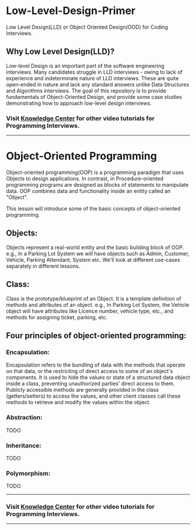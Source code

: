 # Low-Level-Design-Primer
Low Level Design(LLD) or Object Oriented Design(OOD) for Coding Interviews.

## Why Low Level Design(LLD)?
Low-level Design is an important part of the software engineering interviews. Many candidates struggle in LLD interviews - owing to lack of experience and indeterminate nature of LLD interviews. These are quite open-ended in nature and lack any standard answers unlike Data Structures and Algorithms interviews. The goal of this repository is to provide fundamentals of Object-Oriented Design, and provide some case studies demonstrating how to approach low-level design interviews.


### Visit [Knowledge Center](https://www.youtube.com/c/KnowledgeCenter) for other video tutorials for Programming Interviews.

------------------------------------

# Object-Oriented Programming
Object-oriented programming(OOP) is a programming paradigm that uses Objects to design applications. In contrast, in Procedure-oriented programming programs are designed as blocks of statements to manipulate data. OOP combines data and functionality inside an entity called an "Object".

This lesson will introduce some of the basic concepts of object-oriented programming.

## Objects: 
Objects represent a real-world entity and the basic building block of OOP. 
e.g., In a Parking Lot System we will have objects such as Admin, Customer, Vehicle, Parking Attendant, System etc.
We'll look at different use-cases separately in different lessons.

## Class: 
Class is the prototype/blueprint of an Object. It is a template definition of methods and attributes of an object. 
e.g., In Parking Lot System, the Vehicle object will have attributes like Licence number, vehicle type, etc., and methods for assigning ticket, parking, etc.


## Four principles of object-oriented programming:

### Encapsulation: 
Encapsulation refers to the bundling of data with the methods that operate on that data, or the restricting of direct access to some of an object's components. It is used to hide the values or state of a structured data object inside a class, preventing unauthorized parties' direct access to them. Publicly accessible methods are generally provided in the class (getters/setters) to access the values, and other client classes call these methods to retrieve and modify the values within the object.

### Abstraction: 
TODO

### Inheritance: 
TODO

### Polymorphism: 
TODO


-------------------------------------------------
### Visit [Knowledge Center](https://www.youtube.com/c/KnowledgeCenter) for other video tutorials for Programming Interviews.
-------------------------------------------------
